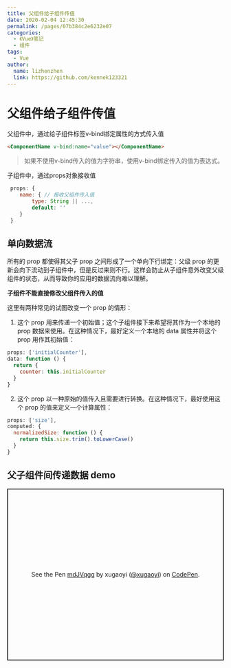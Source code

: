 ```yaml
---
title: 父组件给子组件传值
date: 2020-02-04 12:45:30
permalink: /pages/07b384c2e6232e07
categories:
  - 《Vue》笔记
  - 组件
tags:
  - Vue
author:
  name: lizhenzhen
  link: https://github.com/kennek123321
---
```

# 父组件给子组件传值




父组件中，通过给子组件标签v-bind绑定属性的方式传入值
```html
<ComponentName v-bind:name="value"></ComponentName>
```
> 如果不使用v-bind传入的值为字符串，使用v-bind绑定传入的值为表达式。
<!-- more -->
子组件中，通过props对象接收值
```js
 props: {
    name: { // 接收父组件传入值
        type: String || ...,
        default: ''
    }
 }
```

## 单向数据流
所有的 prop 都使得其父子 prop 之间形成了一个单向下行绑定：父级 prop 的更新会向下流动到子组件中，但是反过来则不行。这样会防止从子组件意外改变父级组件的状态，从而导致你的应用的数据流向难以理解。

**子组件不能直接修改父组件传入的值**

这里有两种常见的试图改变一个 prop 的情形：

1. 这个 prop 用来传递一个初始值；这个子组件接下来希望将其作为一个本地的 prop 数据来使用。在这种情况下，最好定义一个本地的 data 属性并将这个 prop 用作其初始值：
```js
props: ['initialCounter'],
data: function () {
  return {
    counter: this.initialCounter
  }
}
```
2. 这个 prop 以一种原始的值传入且需要进行转换。在这种情况下，最好使用这个 prop 的值来定义一个计算属性：
```js
props: ['size'],
computed: {
  normalizedSize: function () {
    return this.size.trim().toLowerCase()
  }
}
```

## 父子组件间传递数据 demo
<p class="codepen" data-height="400" data-theme-id="light" data-default-tab="js,result" data-user="xugaoyi" data-slug-hash="mdJVqgg" style="height: 400px; box-sizing: border-box; display: flex; align-items: center; justify-content: center; border: 2px solid; margin: 1em 0; padding: 1em;" data-pen-title="mdJVqgg">
  <span>See the Pen <a href="https://codepen.io/xugaoyi/pen/mdJVqgg">
  mdJVqgg</a> by xugaoyi (<a href="https://codepen.io/xugaoyi">@xugaoyi</a>)
  on <a href="https://codepen.io">CodePen</a>.</span>
</p>
<script async src="https://static.codepen.io/assets/embed/ei.js"></script>
